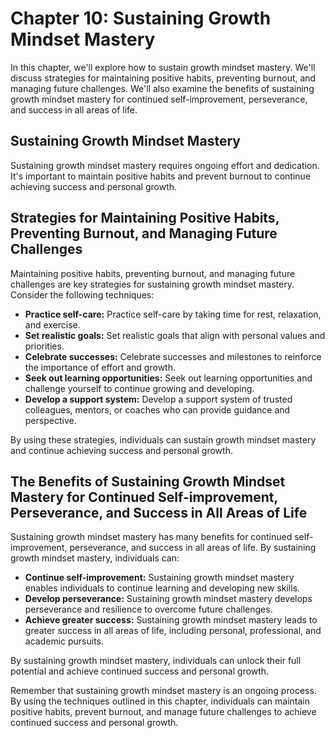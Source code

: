 Chapter 10: Sustaining Growth Mindset Mastery
=============================================

In this chapter, we'll explore how to sustain growth mindset mastery. We'll discuss strategies for maintaining positive habits, preventing burnout, and managing future challenges. We'll also examine the benefits of sustaining growth mindset mastery for continued self-improvement, perseverance, and success in all areas of life.

Sustaining Growth Mindset Mastery
---------------------------------

Sustaining growth mindset mastery requires ongoing effort and dedication. It's important to maintain positive habits and prevent burnout to continue achieving success and personal growth.

Strategies for Maintaining Positive Habits, Preventing Burnout, and Managing Future Challenges
----------------------------------------------------------------------------------------------

Maintaining positive habits, preventing burnout, and managing future challenges are key strategies for sustaining growth mindset mastery. Consider the following techniques:

* **Practice self-care:** Practice self-care by taking time for rest, relaxation, and exercise.
* **Set realistic goals:** Set realistic goals that align with personal values and priorities.
* **Celebrate successes:** Celebrate successes and milestones to reinforce the importance of effort and growth.
* **Seek out learning opportunities:** Seek out learning opportunities and challenge yourself to continue growing and developing.
* **Develop a support system:** Develop a support system of trusted colleagues, mentors, or coaches who can provide guidance and perspective.

By using these strategies, individuals can sustain growth mindset mastery and continue achieving success and personal growth.

The Benefits of Sustaining Growth Mindset Mastery for Continued Self-improvement, Perseverance, and Success in All Areas of Life
--------------------------------------------------------------------------------------------------------------------------------

Sustaining growth mindset mastery has many benefits for continued self-improvement, perseverance, and success in all areas of life. By sustaining growth mindset mastery, individuals can:

* **Continue self-improvement:** Sustaining growth mindset mastery enables individuals to continue learning and developing new skills.
* **Develop perseverance:** Sustaining growth mindset mastery develops perseverance and resilience to overcome future challenges.
* **Achieve greater success:** Sustaining growth mindset mastery leads to greater success in all areas of life, including personal, professional, and academic pursuits.

By sustaining growth mindset mastery, individuals can unlock their full potential and achieve continued success and personal growth.

Remember that sustaining growth mindset mastery is an ongoing process. By using the techniques outlined in this chapter, individuals can maintain positive habits, prevent burnout, and manage future challenges to achieve continued success and personal growth.
